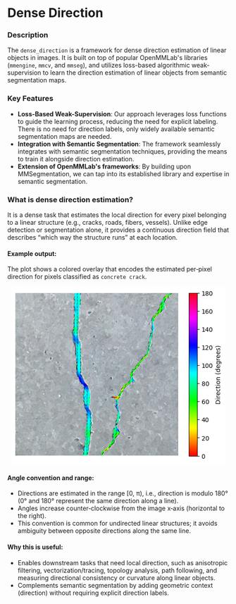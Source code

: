 # Dense Direction

### Description
The `dense_direction` is a framework for dense direction estimation of linear objects in images.
It is built on top of popular OpenMMLab's libraries (`mmengine`, `mmcv`, and `mmseg`), and utilizes loss-based 
algorithmic weak-supervision to learn the direction estimation of linear objects from semantic segmentation maps.

### Key Features
- **Loss-Based Weak-Supervision**: Our approach leverages loss functions to guide the learning process, reducing the need for explicit labeling. There is no need for direction labels, only widely available semantic segmentation maps are needed.
- **Integration with Semantic Segmentation**: The framework seamlessly integrates with semantic segmentation techniques, providing the means to train it alongside direction estimation.
- **Extension of OpenMMLab's frameworks**: By building upon MMSegmentation, we can tap into its established library and expertise in semantic segmentation.


### What is dense direction estimation?

It is a dense task that estimates the local direction for every pixel belonging to a linear structure (e.g., cracks, roads, fibers, vessels). Unlike edge detection or segmentation alone, it provides a continuous direction field that describes “which way the structure runs” at each location.

#### Example output:

The plot shows a colored overlay that encodes the estimated per‑pixel direction for pixels classified as `concrete crack`.

<p align="center">
  <img src="./docs/ims/example_output.png" alt="Output plot">
</p>

#### Angle convention and range:
- Directions are estimated in the range [0, π), i.e., direction is modulo 180° (0° and 180° represent the same direction along a line).
- Angles increase counter‑clockwise from the image x‑axis (horizontal to the right).
- This convention is common for undirected linear structures; it avoids ambiguity between opposite directions along the same line.

#### Why this is useful:
- Enables downstream tasks that need local direction, such as anisotropic filtering, vectorization/tracing, topology analysis, path following, and measuring directional consistency or curvature along linear objects.
- Complements semantic segmentation by adding geometric context (direction) without requiring explicit direction labels.
